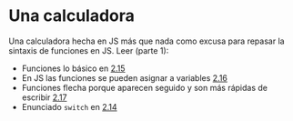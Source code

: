 # Una calculadora

Una calculadora hecha en JS más que nada como excusa para repasar la sintaxis de funciones en JS. Leer (parte 1):

- Funciones lo básico en [2.15](https://es.javascript.info/function-basics)
- En JS las funciones se pueden asignar a variables [2.16](https://es.javascript.info/function-expressions)
- Funciones flecha porque aparecen seguido y son más rápidas de escribir [2.17](https://es.javascript.info/arrow-functions-basics)
- Enunciado `switch` en [2.14](https://es.javascript.info/switch)